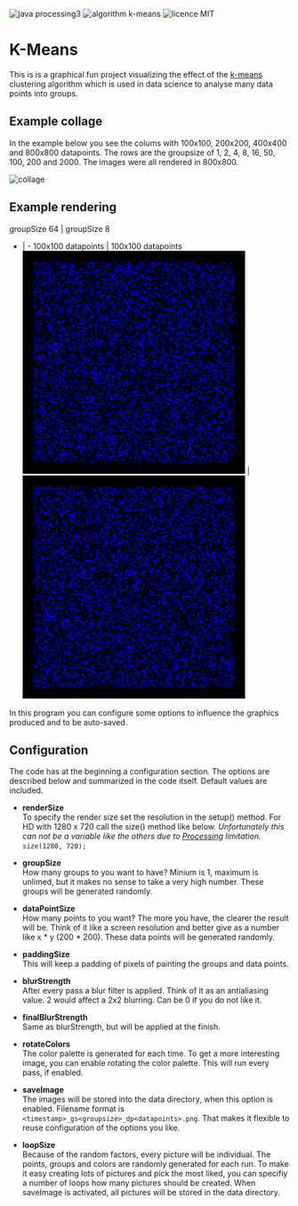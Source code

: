 ![java processing3](https://img.shields.io/badge/java-processing3-orange)
![algorithm k-means](https://img.shields.io/badge/algorithm-k--means-blueviolet)
![licence MIT](https://img.shields.io/badge/license-MIT-green)

# K-Means

This is is a graphical fun project visualizing the effect of the [k-means](https://en.wikipedia.org/wiki/K-means_clustering) clustering algorithm which is used in data science to analyse many data points into groups.

## Example collage

In the example below you see the colums with 100x100, 200x200, 400x400 and 800x800 datapoints. The rows are the groupsize of 1, 2, 4, 8, 16, 50, 100, 200 and 2000. The images were all rendered in 800x800.

![collage](examples/kmeans_collage.png)

## Example rendering

groupSize 64 | groupSize 8
- | -
100x100 datapoints | 100x100 datapoints
![render_example_1](examples/render_1.gif) | ![render_example_1](examples/render_2.gif)

In this program you can configure some options to influence the graphics produced and to be auto-saved.

## Configuration

The code has at the beginning a configuration section. The options are described below and summarized in the code itself. Default values are included.

- **renderSize**  
To specify the render size set the resolution in the setup() method. For HD with 1280 x 720 call the size() method like below. *Unfortunately this can not be a variable like the others due to [Processing](https://processing.org/) limitation.*  
    ```size(1280, 720);```  

- **groupSize**  
    How many groups to you want to have? Minium is 1, maximum is unlimed, but it makes no sense to take a very high number. These groups will be generated randomly.

- **dataPointSize**  
   How many points to you want? The more you have, the clearer the result will be. Think of it like a screen resolution and better give as a number like x * y (200 * 200). These data points will be generated randomly.

- **paddingSize**  
    This will keep a padding of pixels of painting the groups and data points.

- **blurStrength**  
    After every pass a blur filter is applied. Think of it as an antialiasing value. 2 would affect a 2x2 blurring. Can be 0 if you do not like it.

- **finalBlurStrength**  
    Same as blurStrength, but will be applied at the finish.

- **rotateColors**  
    The color palette is generated for each time. To get a more interesting image, you can enable rotating the color palette. This will run every pass, if enabled.

- **saveImage**  
    The images will be stored into the data directory, when this option is enabled. Filename format is `<timestamp>_gs<groupsize>_dp<datapoints>.png`. That makes it flexible to reuse configuration of the options you like.

- **loopSize**  
    Because of the random factors, every picture will be individual. The points, groups and colors are randomly generated for each run. To make it easy creating lots of pictures and pick the most liked, you can specifiy a number of loops how many pictures should be created. When saveImage is activated, all pictures will be stored in the data directory.
